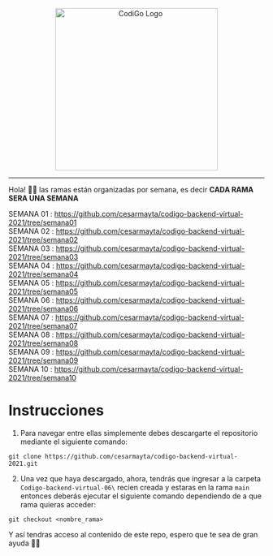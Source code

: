 <p align="center">
  <a href="https://www.tecsup.edu.pe/desarrolloweb/" target="blank"><img src="https://www.tecsup.edu.pe/desarrolloweb/img/logo-cod.svg" width="320" alt="CodiGo Logo" /></a>
</p>

---

Hola! 👋🏻 las ramas están organizadas por semana, es decir **CADA RAMA SERA UNA SEMANA**

SEMANA 01 : https://github.com/cesarmayta/codigo-backend-virtual-2021/tree/semana01</br>
SEMANA 02 : https://github.com/cesarmayta/codigo-backend-virtual-2021/tree/semana02</br>
SEMANA 03 : https://github.com/cesarmayta/codigo-backend-virtual-2021/tree/semana03</br>
SEMANA 04 : https://github.com/cesarmayta/codigo-backend-virtual-2021/tree/semana04</br>
SEMANA 05 : https://github.com/cesarmayta/codigo-backend-virtual-2021/tree/semana05</br>
SEMANA 06 : https://github.com/cesarmayta/codigo-backend-virtual-2021/tree/semana06</br>
SEMANA 07 : https://github.com/cesarmayta/codigo-backend-virtual-2021/tree/semana07</br>
SEMANA 08 : https://github.com/cesarmayta/codigo-backend-virtual-2021/tree/semana08</br>
SEMANA 09 : https://github.com/cesarmayta/codigo-backend-virtual-2021/tree/semana09</br>
SEMANA 10 : https://github.com/cesarmayta/codigo-backend-virtual-2021/tree/semana10</br>


# Instrucciones

1. Para navegar entre ellas simplemente debes descargarte el repositorio mediante el siguiente comando:

```
git clone https://github.com/cesarmayta/codigo-backend-virtual-2021.git
```

2. Una vez que haya descargado, ahora, tendrás que ingresar a la carpeta `Codigo-backend-virtual-06\` recien creada y estaras en la rama `main` entonces deberás ejecutar el siguiente comando dependiendo de a que rama quieras acceder:

```
git checkout <nombre_rama>
```

Y así tendras acceso al contenido de este repo, espero que te sea de gran ayuda 🙌🏻
